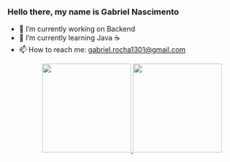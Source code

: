 ### Hello there, my name is Gabriel Nascimento

- 🔭 I’m currently working on Backend
- 🌱 I’m currently learning Java ☕
- 📫 How to reach me: gabriel.rocha1301@gmail.com

<div align="center">
  <a href="https://github.com/rafaballerini">
  <img height="180em" src="https://github-readme-stats.vercel.app/api?username=gaanasc&show_icons=true&theme=dracula&include_all_commits=true&count_private=true"/>
  <img height="180em" src="https://github-readme-stats.vercel.app/api/top-langs/?username=gaanasc&layout=compact&langs_count=7&theme=dracula"/>
</div>
